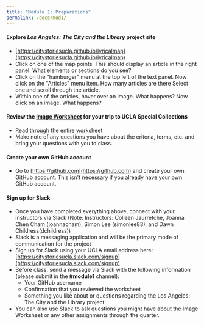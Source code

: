 ```yaml
---
title: "Module 1: Preparations"
permalink: /docs/mod1/
---
```


#### Explore *Los Angeles: The City and the Library* project site

* [https://citystoriesucla.github.io/lyricalmap](https://citystoriesucla.github.io/lyricalmap)
* Click on one of the map points. This should display an article in the right panel. What elements or sections do you see?
* Click on the "hamburger" menu at the top left of the text panel. Now click on the "Articles" menu item. How many articles are there Select one and scroll through the article.
* Within one of the articles, hover over an image. What happens? Now click on an image. What happens?

#### Review the [Image Worksheet](https://github.com/CityStoriesUCLA/lyricalmap/blob/master/LACityLibraryImageWorksheet.pdf) for your trip to UCLA Special Collections

* Read through the entire worksheet
* Make note of any questions you have about the criteria, terms, etc. and bring your questions with you to class.

#### Create your own GitHub account

* Go to [https://github.com](https://github.com) and create your own GitHub account. This isn't necessary if you already have your own GitHub account.

#### Sign up for Slack

* Once you have completed everything above, connect with your instructors via Slack (Note: Instructors: Colleen Jaurretche, Joanna Chen Cham (joannacham), Simon Lee (simonlee83), and Dawn Childress(dchildress))
* Slack is a messaging application and will be the primary mode of communication for the project
* Sign up for Slack using your UCLA email address here: [https://citystoriesucla.slack.com/signup](https://citystoriesucla.slack.com/signup)
* Before class, send a message via Slack with the following information (please submit in the **#module1** channel):
    * Your GitHub username
    * Confirmation that you reviewed the worksheet
    * Something you like about or questions regarding the Los Angeles: The City and the Library project
* You can also use Slack to ask questions you might have about the Image Worksheet or any other assignments through the quarter.
